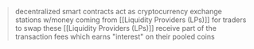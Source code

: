 >decentralized smart contracts act as cryptocurrency exchange stations w/money coming from [[Liquidity Providers (LPs)]] for traders to swap
>	these [[Liquidity Providers (LPs)]] receive part of the transaction fees which earns "interest" on their pooled coins